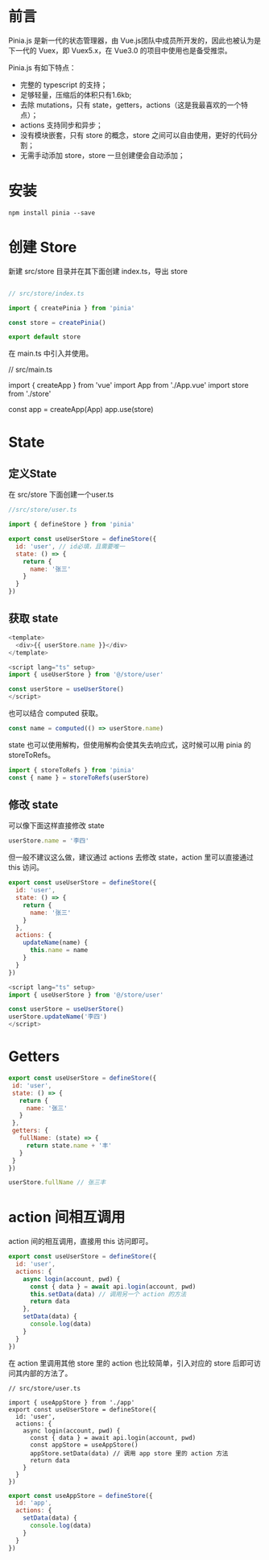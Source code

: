 # 前言

Pinia.js 是新一代的状态管理器，由 Vue.js团队中成员所开发的，因此也被认为是下一代的 Vuex，即 Vuex5.x，在 Vue3.0 的项目中使用也是备受推崇。

Pinia.js 有如下特点：

- 完整的 typescript 的支持；
- 足够轻量，压缩后的体积只有1.6kb;
- 去除 mutations，只有 state，getters，actions（这是我最喜欢的一个特点）；
- actions 支持同步和异步；
- 没有模块嵌套，只有 store 的概念，store 之间可以自由使用，更好的代码分割；
- 无需手动添加 store，store 一旦创建便会自动添加；


# 安装

```
npm install pinia --save
```


# 创建 Store

新建 src/store 目录并在其下面创建 index.ts，导出 store

```javascript

// src/store/index.ts

import { createPinia } from 'pinia'

const store = createPinia()

export default store
```

在 main.ts 中引入并使用。

// src/main.ts

import { createApp } from 'vue'
import App from './App.vue'
import store from './store'

const app = createApp(App)
app.use(store)


# State

## 定义State

在 src/store 下面创建一个user.ts

```javascript
//src/store/user.ts

import { defineStore } from 'pinia'

export const useUserStore = defineStore({
  id: 'user', // id必填，且需要唯一
  state: () => {
    return {
      name: '张三'
    }
  }
})
```

## 获取 state

```javascript
<template>
  <div>{{ userStore.name }}</div>
</template>

<script lang="ts" setup>
import { useUserStore } from '@/store/user'

const userStore = useUserStore()
</script>
```

也可以结合 computed 获取。

```javascript
const name = computed(() => userStore.name)
```

state 也可以使用解构，但使用解构会使其失去响应式，这时候可以用 pinia 的 storeToRefs。

```javascript
import { storeToRefs } from 'pinia'
const { name } = storeToRefs(userStore)
```

## 修改 state

可以像下面这样直接修改 state

```javascript
userStore.name = '李四'
```

但一般不建议这么做，建议通过 actions 去修改 state，action 里可以直接通过 this 访问。

```javascript
export const useUserStore = defineStore({
  id: 'user',
  state: () => {
    return {
      name: '张三'
    }
  },
  actions: {
    updateName(name) {
      this.name = name
    }
  }
})
```

```javascript
<script lang="ts" setup>
import { useUserStore } from '@/store/user'

const userStore = useUserStore()
userStore.updateName('李四')
</script>
```

# Getters

```javascript
export const useUserStore = defineStore({
 id: 'user',
 state: () => {
   return {
     name: '张三'
   }
 },
 getters: {
   fullName: (state) => {
     return state.name + '丰'
   }
 }
})
```

```javascript
userStore.fullName // 张三丰
```

# action 间相互调用

action 间的相互调用，直接用 this 访问即可。

```javascript
export const useUserStore = defineStore({
  id: 'user',
  actions: {
    async login(account, pwd) {
      const { data } = await api.login(account, pwd)
      this.setData(data) // 调用另一个 action 的方法
      return data
    },
    setData(data) {
      console.log(data)
    }
  }
})
```

在 action 里调用其他 store 里的 action 也比较简单，引入对应的 store 后即可访问其内部的方法了。

```
// src/store/user.ts

import { useAppStore } from './app'
export const useUserStore = defineStore({
  id: 'user',
  actions: {
    async login(account, pwd) {
      const { data } = await api.login(account, pwd)
      const appStore = useAppStore()
      appStore.setData(data) // 调用 app store 里的 action 方法
      return data
    }
  }
})
```

```javascript
export const useAppStore = defineStore({
  id: 'app',
  actions: {
    setData(data) {
      console.log(data)
    }
  }
})
```




